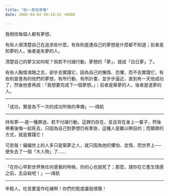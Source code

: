 ```yaml
---
title: "給──那些草莓"
date: 2006-04-02 00:10:52 +0800

---
```



我相信每個人都有夢想。



有些人很清楚自己在追求些什麼，有些則是連自己的夢想是什麼都不知道；前者是知夢的人，後者是失夢的人。



清楚自己的夢又如何呢？倘若不付諸行動，夢想的「夢」，就成「白日夢」了。



有些人胸懷鴻鵠之志，卻步去實踐它，因為自己的懶惰、恐懼，而不去實踐它，有些則是會為的他們的夢想，有所行動、有所計畫，並步步逼近，直到有一天他成功了，然後他會再說：「我想要完成下一個夢想。」；前者是築夢的人，後者是逐夢的人。





---





「成功，實是為下一次的成功所做的準備」──煒航





---





持有夢──是一種罪過，若不付諸行動，這罪仍存在，並且背在身上一輩子，然後帶著後悔一起死去，只因為自己對夢想仍有牽掛，這種人是難以瞑目的；而贖罪的方式，就是實踐它！



可悲哉！偏偏世上的人多只是築夢之人，就只因為他的懼怕、怠惰，而世界上──便失去了一個「大人物」了......





---





「在你心早對世界無任何感覺的時候，你的心也就死了；那麼，請你在它產生情感之前，去自殺吧！」──煒航





---





年輕人，吃苦要當作吃補啊！你們的態度讓我憤慨！


